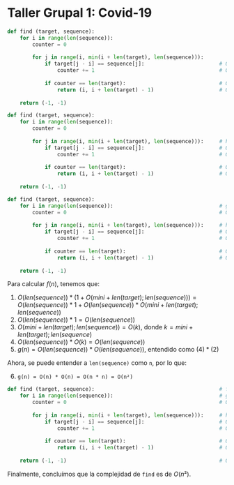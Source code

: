 # Taller Grupal 1: Covid-19

```python
def find (target, sequence):
    for i in range(len(sequence)):
        counter = 0
        
        for j in range(i, min(i + len(target), len(sequence))):
            if target[j - i] == sequence[j]:                        # O(1)
                counter += 1                                        # O(1)
        
            if counter == len(target):                              # O(1)
                return (i, i + len(target) - 1)                     # O(1)
    
    return (-1, -1)
```

```python
def find (target, sequence):
    for i in range(len(sequence)):
        counter = 0
        
        for j in range(i, min(i + len(target), len(sequence))):     # h(n) = O(min{i + len(target); len(sequence)}) * O(4) = O(min{i + len(target); len(sequence)})
            if target[j - i] == sequence[j]:                        # O(1)
                counter += 1                                        # O(1)
        
            if counter == len(target):                              # O(1)
                return (i, i + len(target) - 1)                     # O(1)
    
    return (-1, -1)
```

```python
def find (target, sequence):
    for i in range(len(sequence)):                                  # g(n) = O(len(sequence)) * (O(1) + h(n)) = O(n²)
        counter = 0                                                 # O(1)
        
        for j in range(i, min(i + len(target), len(sequence))):     # h(n) = O(min{i + len(target); len(sequence)}) * O(4) = O(min{i + len(target); len(sequence)})
            if target[j - i] == sequence[j]:                        # O(1)
                counter += 1                                        # O(1)
        
            if counter == len(target):                              # O(1)
                return (i, i + len(target) - 1)                     # O(1)
    
    return (-1, -1)
```

Para calcular $f(n)$, tenemos que:

1. $O(len(sequence)) * (1 + O(min{i + len(target); len(sequence)})) = O(len(sequence)) * 1 + O(len(sequence)) * O(min{i + len(target); len(sequence)})$
2. $O(len(sequence)) * 1 = O(len(sequence))$
3. $O(min{i + len(target); len(sequence)}) = O(k)$, donde $k = min{i + len(target); len(sequence)}$
4. $O(len(sequence)) * O(k) = O(len(sequence))$
5. $g(n) = O(len(sequence)) * O(len(sequence))$, entendido como $(4) * (2)$

Ahora, se puede entender a `len(sequence)` como `n`, por lo que:

6. `g(n) = O(n) * O(n) = O(n * n) = O(n²)`


```python
def find (target, sequence):                                        # f(n) = O(n²) + O(1) = max{O(n²), O(1)} = O(n²)
    for i in range(len(sequence)):                                  # g(n) = O(len(sequence)) * (O(1) + h(n)) = O(n²)
        counter = 0                                                 # O(1)
        
        for j in range(i, min(i + len(target), len(sequence))):     # h(n) = O(min{i + len(target); len(sequence)}) * O(4) = O(min{i + len(target); len(sequence)})
            if target[j - i] == sequence[j]:                        # O(1)
                counter += 1                                        # O(1)
        
            if counter == len(target):                              # O(1)
                return (i, i + len(target) - 1)                     # O(1)
    
    return (-1, -1)                                                 # O(1)
```

Finalmente, concluímos que la complejidad de `find` es de $O(n²)$.